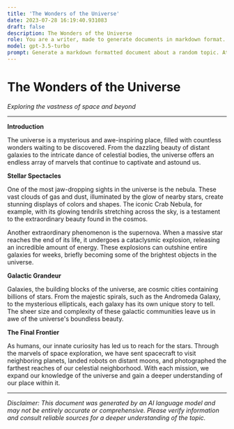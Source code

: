 ```yaml
---
title: 'The Wonders of the Universe'
date: 2023-07-28 16:19:40.931083
draft: false
description: The Wonders of the Universe
role: You are a writer, made to generate documents in markdown format. It is very important that all of the documents you generate are in valid markdown format.
model: gpt-3.5-turbo
prompt: Generate a markdown formatted document about a random topic. At the bottom, include a disclaimer explaining that the document was generated by you. The first line of the document should be the title. Make sure that the entire document is in proper markdown format, using a mix of various tags to make the document visually appealing.
---
```


# The Wonders of the Universe

*Exploring the vastness of space and beyond*

---

**Introduction**

The universe is a mysterious and awe-inspiring place, filled with countless wonders waiting to be discovered. From the dazzling beauty of distant galaxies to the intricate dance of celestial bodies, the universe offers an endless array of marvels that continue to captivate and astound us.

**Stellar Spectacles**

One of the most jaw-dropping sights in the universe is the nebula. These vast clouds of gas and dust, illuminated by the glow of nearby stars, create stunning displays of colors and shapes. The iconic Crab Nebula, for example, with its glowing tendrils stretching across the sky, is a testament to the extraordinary beauty found in the cosmos.

Another extraordinary phenomenon is the supernova. When a massive star reaches the end of its life, it undergoes a cataclysmic explosion, releasing an incredible amount of energy. These explosions can outshine entire galaxies for weeks, briefly becoming some of the brightest objects in the universe.

**Galactic Grandeur**

Galaxies, the building blocks of the universe, are cosmic cities containing billions of stars. From the majestic spirals, such as the Andromeda Galaxy, to the mysterious ellipticals, each galaxy has its own unique story to tell. The sheer size and complexity of these galactic communities leave us in awe of the universe's boundless beauty.

**The Final Frontier**

As humans, our innate curiosity has led us to reach for the stars. Through the marvels of space exploration, we have sent spacecraft to visit neighboring planets, landed robots on distant moons, and photographed the farthest reaches of our celestial neighborhood. With each mission, we expand our knowledge of the universe and gain a deeper understanding of our place within it.

---

*Disclaimer: This document was generated by an AI language model and may not be entirely accurate or comprehensive. Please verify information and consult reliable sources for a deeper understanding of the topic.*